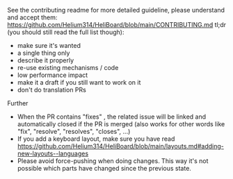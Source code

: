 See the contributing readme for more detailed guideline, please understand and accept them: https://github.com/Helium314/HeliBoard/blob/main/CONTRIBUTING.md
tl;dr (you should still read the full list though):
* make sure it's wanted
* a single thing only
* describe it properly
* re-use existing mechanisms / code
* low performance impact
* make it a draft if you still want to work on it
* don't do translation PRs

Further
* When the PR contains "fixes" <issue number>, the related issue will be linked and automatically closed if the PR is merged (also works for other words like "fix", "resolve", "resolves", "closes", ...)
* If you add a keyboard layout, make sure you have read https://github.com/Helium314/HeliBoard/blob/main/layouts.md#adding-new-layouts--languages
* Please avoid force-pushing when doing changes. This way it's not possible which parts have changed since the previous state.

<!-- (please remove the text above before submitting the PR) -->